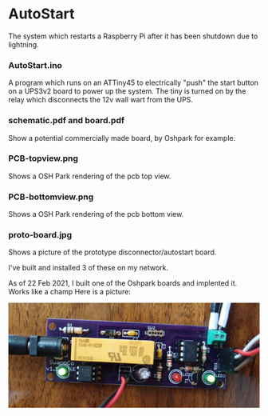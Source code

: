 # AutoStart
The system which restarts a Raspberry Pi after it has been shutdown due to lightning.

### AutoStart.ino
A program which runs on an ATTiny45 to electrically "push" the start button on a UPS3v2 board to power up the system. The tiny is turned on by the relay which disconnects the 12v wall wart from the UPS.

### schematic.pdf and board.pdf
Show a potential commercially made board, by Oshpark for example.

### PCB-topview.png
Shows a OSH Park rendering of the pcb top view.

### PCB-bottomview.png
Shows a OSH Park rendering of the pcb bottom view.

### proto-board.jpg
Shows a picture of the prototype disconnector/autostart board.

I've built and installed 3 of these on my network.

As of 22 Feb 2021, I built one of the Oshpark boards and implented it.  Works like a champ
Here is a picture:

<img src = "./P2230034.JPG">
